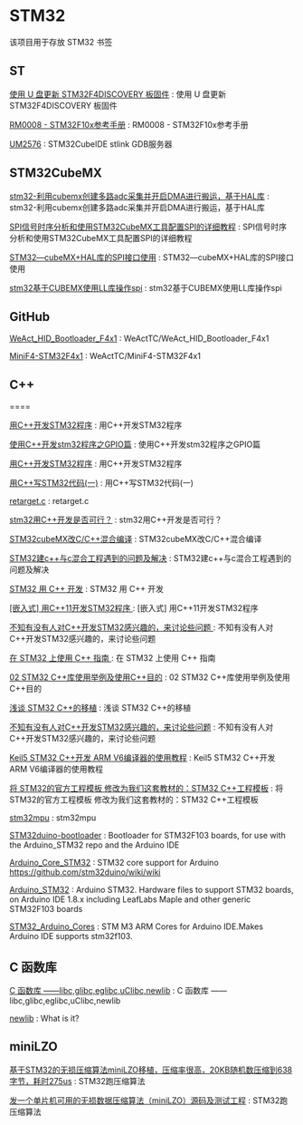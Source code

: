 # STM32
该项目用于存放 STM32 书签

## ST

[使用 U 盘更新 STM32F4DISCOVERY 板固件](https://www.st.com/resource/zh/application_note/dm00039672-upgrading-stm32f4discovery-board-firmware-using-a-usb-key-stmicroelectronics.pdf) : 使用 U 盘更新 STM32F4DISCOVERY 板固件 

[RM0008 - STM32F10x参考手册](https://www.stmcu.org.cn/document/detail/index/id-200272) : RM0008 - STM32F10x参考手册 

[UM2576](https://www.stmcu.org.cn/document/detail/index/id-219300) : STM32CubeIDE stlink GDB服务器 

## STM32CubeMX

[stm32-利用cubemx创建多路adc采集并开启DMA进行搬运，基于HAL库](https://blog.csdn.net/apple_2333/article/details/96962574) : stm32-利用cubemx创建多路adc采集并开启DMA进行搬运，基于HAL库 

[SPI信号时序分析和使用STM32CubeMX工具配置SPI的详细教程](https://www.eefocus.com/communication/427339) : SPI信号时序分析和使用STM32CubeMX工具配置SPI的详细教程 

[STM32—cubeMX+HAL库的SPI接口使用](https://blog.csdn.net/u014470361/article/details/79015712) : STM32—cubeMX+HAL库的SPI接口使用 

[stm32基于CUBEMX使用LL库操作spi](https://blog.csdn.net/gongyuan073/article/details/87096805) : stm32基于CUBEMX使用LL库操作spi 

## GitHub

[WeAct_HID_Bootloader_F4x1](https://github.com/WeActTC/WeAct_HID_Bootloader_F4x1) : WeActTC/WeAct_HID_Bootloader_F4x1 

[MiniF4-STM32F4x1](https://github.com/WeActTC/MiniF4-STM32F4x1) : WeActTC/MiniF4-STM32F4x1 

## C++
====

[用C++开发STM32程序](https://blog.csdn.net/qq_39276007/article/details/79245299) :  用C++开发STM32程序 

[使用C++开发stm32程序之GPIO篇](https://blog.csdn.net/oyoung_2012/article/details/79624077) : 使用C++开发stm32程序之GPIO篇 

[用C++开发STM32程序](https://blog.csdn.net/qq_39276007/article/details/79245299) : 用C++开发STM32程序 

[用C++写STM32代码(一)](https://blog.csdn.net/qq_29780551/article/details/89367354) : 用C++写STM32代码(一) 

[retarget.c](http://infocenter.arm.com/help/topic/com.arm.doc.faqs/attached/3844/retarget.c) : retarget.c 

[stm32用C++开发是否可行？](http://bbs.elecfans.com/jishu_353804_1_1.html) : stm32用C++开发是否可行？ 

[STM32cubeMX改C/C++混合编译](https://blog.csdn.net/u013908686/article/details/80045796) : STM32cubeMX改C/C++混合编译 

[STM32建c++与c混合工程遇到的问题及解决](https://blog.csdn.net/huan447882949/article/details/79738449) : STM32建c++与c混合工程遇到的问题及解决 

[STM32 用 C++ 开发](https://www.jianshu.com/p/3e70441562a4) : STM32 用 C++ 开发 

[ [嵌入式] 用C++11开发STM32程序 ](https://bbs.robomaster.com/thread-5414-1-1.html) :  [嵌入式] 用C++11开发STM32程序 

[不知有没有人对C++开发STM32感兴趣的，来讨论些问题 ](http://www.openedv.com/thread-3144-1-1.html) : 不知有没有人对C++开发STM32感兴趣的，来讨论些问题  

[在 STM32 上使用 C++ 指南 ](https://www.mianbaoban.cn/mp/a4343.html) : 在 STM32 上使用 C++ 指南  

[02 STM32 C++库使用举例及使用C++目的](https://www.veryarm.com/162223.html) : 02 STM32 C++库使用举例及使用C++目的 

[浅谈 STM32 C++的移植](http://www.openedv.com/posts/list/6089.htm) : 浅谈 STM32 C++的移植 

[不知有没有人对C++开发STM32感兴趣的，来讨论些问题](http://www.openedv.com/forum.php?mod=viewthread&tid=3144&page=2) : 不知有没有人对C++开发STM32感兴趣的，来讨论些问题 

[Keil5 STM32 C++开发 ARM V6编译器的使用教程](https://www.cnblogs.com/yeshuimaowei/p/11396883.html) : Keil5 STM32 C++开发 ARM V6编译器的使用教程 

[将 STM32的官方工程模板 修改为我们这套教材的：STM32 C++工程模板](https://www.cnblogs.com/aobosir/p/5928577.html) : 将 STM32的官方工程模板 修改为我们这套教材的：STM32 C++工程模板 

[stm32mpu](https://wiki.st.com/stm32mpu) : stm32mpu 

[STM32duino-bootloader](https://github.com/rogerclarkmelbourne/STM32duino-bootloader) : Bootloader for STM32F103 boards, for use with the Arduino_STM32 repo and the Arduino IDE 

[Arduino_Core_STM32](https://github.com/stm32duino/Arduino_Core_STM32) : STM32 core support for Arduino https://github.com/stm32duino/wiki/wiki

[Arduino_STM32](https://github.com/rogerclarkmelbourne/Arduino_STM32) : Arduino STM32. Hardware files to support STM32 boards, on Arduino IDE 1.8.x including LeafLabs Maple and other generic STM32F103 boards 

[STM32_Arduino_Cores](https://github.com/MakerLabMe/STM32_Arduino_Cores) : STM M3 ARM Cores for Arduino IDE.Makes Arduino IDE supports stm32f103. 

## C 函数库

[C 函数库 ——libc,glibc,eglibc,uClibc,newlib](https://blog.csdn.net/u014470361/article/details/87933242) : C 函数库 ——libc,glibc,eglibc,uClibc,newlib 

[newlib](http://www.sourceware.org/newlib/) : What is it? 

## miniLZO

[基于STM32的无损压缩算法miniLZO移植，压缩率很高，20KB随机数压缩到638字节，耗时275us](https://www.cnblogs.com/armfly/p/11356843.html) : STM32跑压缩算法

[发一个单片机可用的无损数据压缩算法（miniLZO）源码及测试工程](http://www.embed-net.com/thread-192-1-1.html) : STM32跑压缩算法

